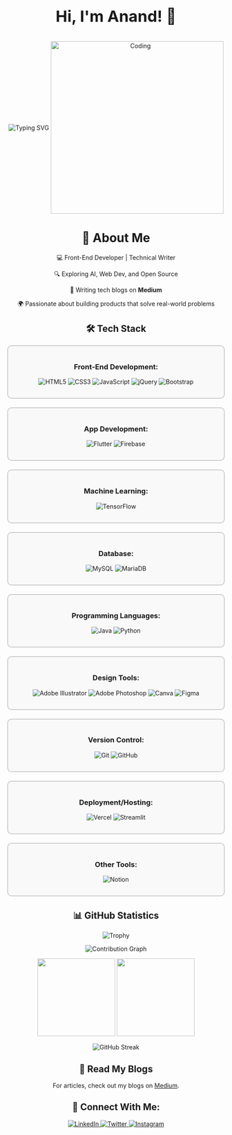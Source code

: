 <div align="center">
  <p style="font-size: 36px; font-weight: bold;">Hi, I'm Anand! 👋</p>
  <img align="center" src="https://readme-typing-svg.herokuapp.com?font=Fira+Code&weight=500&size=30&pause=1000&color=1E90FF&center=true&vCenter=true&width=600&lines=Front-End+Developer;Tech+%26+Finance+Enthusiast" alt="Typing SVG" />
  <img align="center" alt="Coding" width="400" src="https://user-images.githubusercontent.com/74038190/229223263-cf2e4b07-2615-4f87-9c38-e37600f8381a.gif">

  <h1>🚀 About Me</h1>
  <p>💻 Front-End Developer | Technical Writer</p>
  <p>🔍 Exploring AI, Web Dev, and Open Source</p>
  <p>📖 Writing tech blogs on <strong>Medium</strong></p>
  <p>🌍 Passionate about building products that solve real-world problems</p>

  <h2>🛠️ Tech Stack</h2>
  
  <!-- Front-End Development Widget -->
  <div style="border: 2px solid #ccc; border-radius: 10px; padding: 15px; margin-bottom: 20px; background-color: #f9f9f9;">
    <h3>Front-End Development:</h3>
    <p>
      <img src="https://img.shields.io/badge/html5-%23E34F26.svg?style=for-the-badge&logo=html5&logoColor=white" alt="HTML5"/>
      <img src="https://img.shields.io/badge/css3-%231572B6.svg?style=for-the-badge&logo=css3&logoColor=white" alt="CSS3"/>
      <img src="https://img.shields.io/badge/javascript-%23323330.svg?style=for-the-badge&logo=javascript&logoColor=%23F7DF1E" alt="JavaScript"/>
      <img src="https://img.shields.io/badge/jquery-%230769AD.svg?style=for-the-badge&logo=jquery&logoColor=white" alt="jQuery"/>
      <img src="https://img.shields.io/badge/bootstrap-%238511FA.svg?style=for-the-badge&logo=bootstrap&logoColor=white" alt="Bootstrap"/>
    </p>
  </div>

  <!-- App Development Widget -->
  <div style="border: 2px solid #ccc; border-radius: 10px; padding: 15px; margin-bottom: 20px; background-color: #f9f9f9;">
    <h3>App Development:</h3>
    <p>
      <img src="https://img.shields.io/badge/Flutter-%2302569B.svg?style=for-the-badge&logo=Flutter&logoColor=white" alt="Flutter"/>
      <img src="https://img.shields.io/badge/firebase-a08021?style=for-the-badge&logo=firebase&logoColor=ffcd34" alt="Firebase"/>
    </p>
  </div>

  <!-- Machine Learning Widget -->
  <div style="border: 2px solid #ccc; border-radius: 10px; padding: 15px; margin-bottom: 20px; background-color: #f9f9f9;">
    <h3>Machine Learning:</h3>
    <p>
      <img src="https://img.shields.io/badge/TensorFlow-%23FF6F00.svg?style=for-the-badge&logo=TensorFlow&logoColor=white" alt="TensorFlow"/>
    </p>
  </div>

  <!-- Database Widget -->
  <div style="border: 2px solid #ccc; border-radius: 10px; padding: 15px; margin-bottom: 20px; background-color: #f9f9f9;">
    <h3>Database:</h3>
    <p>
      <img src="https://img.shields.io/badge/mysql-4479A1.svg?style=for-the-badge&logo=mysql&logoColor=white" alt="MySQL"/>
      <img src="https://img.shields.io/badge/MariaDB-003545?style=for-the-badge&logo=mariadb&logoColor=white" alt="MariaDB"/>
    </p>
  </div>

  <!-- Programming Languages Widget -->
  <div style="border: 2px solid #ccc; border-radius: 10px; padding: 15px; margin-bottom: 20px; background-color: #f9f9f9;">
    <h3>Programming Languages:</h3>
    <p>
      <img src="https://img.shields.io/badge/java-%23ED8B00.svg?style=for-the-badge&logo=openjdk&logoColor=white" alt="Java"/>
      <img src="https://img.shields.io/badge/python-3670A0?style=for-the-badge&logo=python&logoColor=ffdd54" alt="Python"/>
    </p>
  </div>

  <!-- Design Tools Widget -->
  <div style="border: 2px solid #ccc; border-radius: 10px; padding: 15px; margin-bottom: 20px; background-color: #f9f9f9;">
    <h3>Design Tools:</h3>
    <p>
      <img src="https://img.shields.io/badge/adobe%20illustrator-%23FF9A00.svg?style=for-the-badge&logo=adobe%20illustrator&logoColor=white" alt="Adobe Illustrator"/>
      <img src="https://img.shields.io/badge/adobe%20photoshop-%2331A8FF.svg?style=for-the-badge&logo=adobe%20photoshop&logoColor=white" alt="Adobe Photoshop"/>
      <img src="https://img.shields.io/badge/Canva-%2300C4CC.svg?style=for-the-badge&logo=Canva&logoColor=white" alt="Canva"/>
      <img src="https://img.shields.io/badge/figma-%23F24E1E.svg?style=for-the-badge&logo=figma&logoColor=white" alt="Figma"/>
    </p>
  </div>

  <!-- Version Control Widget -->
  <div style="border: 2px solid #ccc; border-radius: 10px; padding: 15px; margin-bottom: 20px; background-color: #f9f9f9;">
    <h3>Version Control:</h3>
    <p>
      <img src="https://img.shields.io/badge/git-%23F05033.svg?style=for-the-badge&logo=git&logoColor=white" alt="Git"/>
      <img src="https://img.shields.io/badge/github-%23121011.svg?style=for-the-badge&logo=github&logoColor=white" alt="GitHub"/>
    </p>
  </div>

  <!-- Deployment/Hosting Widget -->
  <div style="border: 2px solid #ccc; border-radius: 10px; padding: 15px; margin-bottom: 20px; background-color: #f9f9f9;">
    <h3>Deployment/Hosting:</h3>
    <p>
      <img src="https://img.shields.io/badge/vercel-%23000000.svg?style=for-the-badge&logo=vercel&logoColor=white" alt="Vercel"/>
      <img src="https://img.shields.io/badge/Streamlit-%23FF4B6A.svg?style=for-the-badge&logo=Streamlit&logoColor=white" alt="Streamlit"/>
    </p>
  </div>

  <!-- Other Tools Widget -->
  <div style="border: 2px solid #ccc; border-radius: 10px; padding: 15px; margin-bottom: 20px; background-color: #f9f9f9;">
    <h3>Other Tools:</h3>
    <p>
      <img src="https://img.shields.io/badge/Notion-%23000000.svg?style=for-the-badge&logo=notion&logoColor=white" alt="Notion"/>
    </p>
  </div>

  <h2>📊 GitHub Statistics</h2>
  <p align="center">
    <img src="https://github-profile-trophy.vercel.app/?username=anandsundaramoorthysa&theme=darkhub&no-frame=true&row=1&&margin-w=30&no-bg=true" alt="Trophy" />
  </p>

  <p align="center">
    <img src="https://github-readme-activity-graph.vercel.app/graph?username=anandsundaramoorthysa&theme=blue-dark&hide_border=true" alt="Contribution Graph" />
  </p>

  <div align="center">
    <img height="180em" src="https://github-readme-stats.vercel.app/api?username=anandsundaramoorthysa&show_icons=true&theme=midnight-purple&include_all_commits=true&count_private=true"/>
    <img height="180em" src="https://github-readme-stats.vercel.app/api/top-langs/?username=anandsundaramoorthysa&layout=compact&langs_count=8&theme=midnight-purple"/>
  </div>

  <p align="center">
    <img src="https://github-readme-streak-stats.herokuapp.com/?user=anandsundaramoorthysa&theme=midnight-purple" alt="GitHub Streak"/>
  </p>

  <h2>📖 Read My Blogs</h2>
  <p>For articles, check out my blogs on <a href="https://medium.com/@anandsundaramoorthysa" target="_blank">Medium</a>.</p>

  <h2>🤝 Connect With Me:</h2>
  <p align="center">
    <a href="https://www.linkedin.com/in/anandsundaramoorthysa/">
      <img src="https://img.shields.io/badge/LinkedIn-0077B5?style=for-the-badge&logo=linkedin&logoColor=white" alt="LinkedIn"/>
    </a>
    <a href="https://twitter.com/anandsundaramoor">
      <img src="https://img.shields.io/badge/Twitter-%231DA1F2?style=for-the-badge&logo=twitter&logoColor=white" alt="Twitter"/>
    </a>
    <a href="https://www.instagram.com/ehspodcast_/">
      <img src="https://img.shields.io/badge/Instagram-%23E4405F?style=for-the-badge&logo=instagram&logoColor=white" alt="Instagram"/>
    </a>
  </p>
</div>
